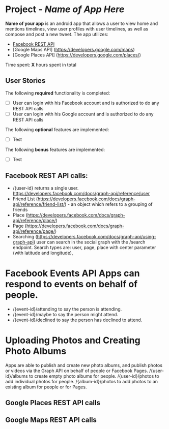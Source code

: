 # Project  - *Name of App Here*

**Name of your app** is an android app that allows a user to view home and mentions timelines, view user profiles with user timelines, as well as compose and post a new tweet. 
The app utilizes:
 - [Facebook REST API](https://developers.facebook.com/docs/graph-api)
 - [Google Maps API] (https://developers.google.com/maps)
 - [Google Places API] (https://developers.google.com/places/)

Time spent: **X** hours spent in total

## User Stories

The following **required** functionality is completed:

* [ ] User can login with his Facebook account and is authorized to do any REST API calls
* [ ] User can login with his Google account and is authorized to do any REST API calls

The following **optional** features are implemented:

* [ ] Test

The following **bonus** features are implemented:

* [ ] Test


## Facebook REST API calls:

* /{user-id} returns a single user. https://developers.facebook.com/docs/graph-api/reference/user
* Friend List (https://developers.facebook.com/docs/graph-api/reference/friend-list/) - an object which refers to a grouping of friends 
* Place (https://developers.facebook.com/docs/graph-api/reference/place/)
* Page (https://developers.facebook.com/docs/graph-api/reference/page/)
* Searching (https://developers.facebook.com/docs/graph-api/using-graph-api) user can search in the social graph with the /search endpoint. Search types are: user, page, place with center parameter (with latitude and longitude),

# Facebook Events API Apps can respond to events on behalf of people.
* /{event-id}/attending to say the person is attending.
* /{event-id}/maybe to say the person might attend.
* /{event-id}/declined to say the person has declined to attend.

# Uploading Photos and Creating Photo Albums
Apps are able to publish and create new photo albums, and publish photos or videos via the Graph API on behalf of people or Facebook Pages.
/{user-id}/albums to create empty photo albums for people.
/{user-id}/photos to add individual photos for people.
/{album-id}/photos to add photos to an existing album for people or for Pages.


## Google Places REST API calls


## Google Maps REST API calls




